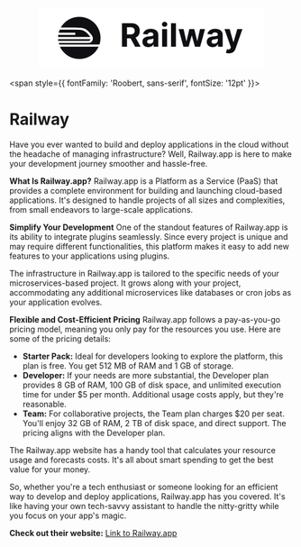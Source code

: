 <p align="center">
  <img src="/img/wwc.jpg" alt="Alt Text" width="400"/>
</p>


<span style={{ fontFamily: 'Roobert, sans-serif', fontSize: '12pt' }}>

# Railway

Have you ever wanted to build and deploy applications in the cloud without the headache of managing infrastructure? Well, Railway.app is here to make your development journey smoother and hassle-free.

**What Is Railway.app?** Railway.app is a Platform as a Service (PaaS) that provides a complete environment for building and launching cloud-based applications. It's designed to handle projects of all sizes and complexities, from small endeavors to large-scale applications.

**Simplify Your Development** One of the standout features of Railway.app is its ability to integrate plugins seamlessly. Since every project is unique and may require different functionalities, this platform makes it easy to add new features to your applications using plugins.



The infrastructure in Railway.app is tailored to the specific needs of your microservices-based project. It grows along with your project, accommodating any additional microservices like databases or cron jobs as your application evolves.

**Flexible and Cost-Efficient Pricing** Railway.app follows a pay-as-you-go pricing model, meaning you only pay for the resources you use. Here are some of the pricing details:

* **Starter Pack:** Ideal for developers looking to explore the platform, this plan is free. You get 512 MB of RAM and 1 GB of storage.
* **Developer:** If your needs are more substantial, the Developer plan provides 8 GB of RAM, 100 GB of disk space, and unlimited execution time for under $5 per month. Additional usage costs apply, but they're reasonable.
* **Team:** For collaborative projects, the Team plan charges $20 per seat. You'll enjoy 32 GB of RAM, 2 TB of disk space, and direct support. The pricing aligns with the Developer plan.

The Railway.app website has a handy tool that calculates your resource usage and forecasts costs. It's all about smart spending to get the best value for your money.

So, whether you're a tech enthusiast or someone looking for an efficient way to develop and deploy applications, Railway.app has you covered. It's like having your own tech-savvy assistant to handle the nitty-gritty while you focus on your app's magic.


**Check out their website:**
[Link to Railway.app](https://docs.railway.app/)
</span>